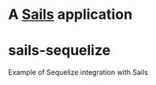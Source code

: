 

A [Sails](http://sailsjs.org) application
=======
# sails-sequelize
Example of Sequelize integration with Sails
